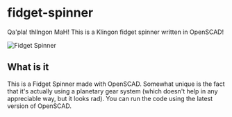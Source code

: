 # fidget-spinner

Qa'pla! thlIngon MaH! This is a Klingon fidget spinner written in OpenSCAD!

![Fidget Spinner](https://joshcole.dev/fidget-spinner.png)

## What is it

This is a Fidget Spinner made with OpenSCAD. Somewhat unique is the fact that it's actually using a planetary gear system (which doesn't help in any appreciable way, but it looks rad). You can run the code using the latest version of OpenSCAD.
